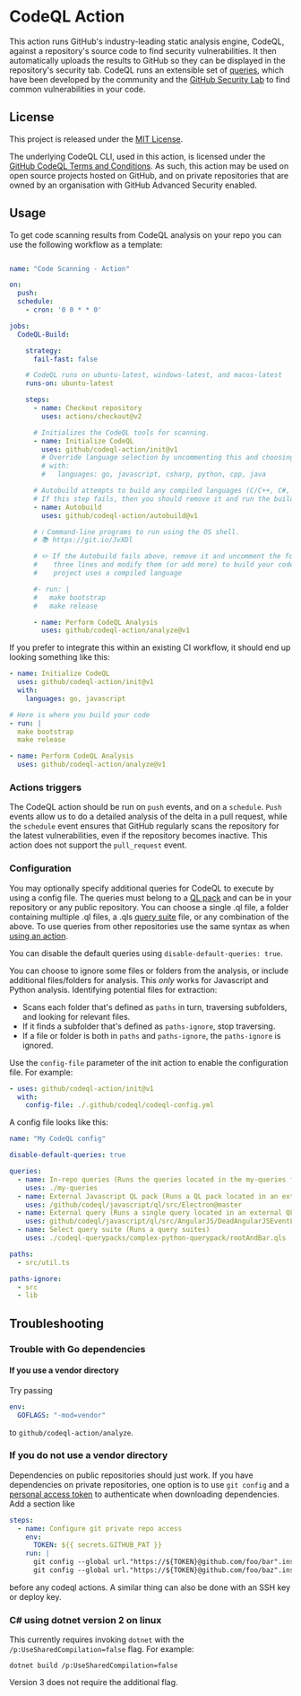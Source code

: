 # CodeQL Action

This action runs GitHub's industry-leading static analysis engine, CodeQL, against a repository's source code to find security vulnerabilities. It then automatically uploads the results to GitHub so they can be displayed in the repository's security tab. CodeQL runs an extensible set of [queries](https://github.com/semmle/ql), which have been developed by the community and the [GitHub Security Lab](https://securitylab.github.com/) to find common vulnerabilities in your code.

## License

This project is released under the [MIT License](LICENSE).

The underlying CodeQL CLI, used in this action, is licensed under the [GitHub CodeQL Terms and Conditions](https://securitylab.github.com/tools/codeql/license). As such, this action may be used on open source projects hosted on GitHub, and on  private repositories that are owned by an organisation with GitHub Advanced Security enabled.

## Usage

To get code scanning results from CodeQL analysis on your repo you can use the following workflow as a template:

```yaml

name: "Code Scanning - Action"

on:
  push:
  schedule:
    - cron: '0 0 * * 0'

jobs:
  CodeQL-Build:

    strategy:
      fail-fast: false

    # CodeQL runs on ubuntu-latest, windows-latest, and macos-latest
    runs-on: ubuntu-latest

    steps:
      - name: Checkout repository
        uses: actions/checkout@v2

      # Initializes the CodeQL tools for scanning.
      - name: Initialize CodeQL
        uses: github/codeql-action/init@v1
        # Override language selection by uncommenting this and choosing your languages
        # with:
        #   languages: go, javascript, csharp, python, cpp, java

      # Autobuild attempts to build any compiled languages (C/C++, C#, or Java).
      # If this step fails, then you should remove it and run the build manually (see below).
      - name: Autobuild
        uses: github/codeql-action/autobuild@v1

      # ℹ️ Command-line programs to run using the OS shell.
      # 📚 https://git.io/JvXDl

      # ✏️ If the Autobuild fails above, remove it and uncomment the following
      #    three lines and modify them (or add more) to build your code if your
      #    project uses a compiled language

      #- run: |
      #   make bootstrap
      #   make release

      - name: Perform CodeQL Analysis
        uses: github/codeql-action/analyze@v1
```

If you prefer to integrate this within an existing CI workflow, it should end up looking something like this:

```yaml
- name: Initialize CodeQL
  uses: github/codeql-action/init@v1
  with:
    languages: go, javascript

# Here is where you build your code
- run: |
  make bootstrap
  make release

- name: Perform CodeQL Analysis
  uses: github/codeql-action/analyze@v1
```

### Actions triggers

The CodeQL action should be run on `push` events, and on a `schedule`. `Push` events allow us to do a detailed analysis of the delta in a pull request, while the `schedule` event ensures that GitHub regularly scans the repository for the latest vulnerabilities, even if the repository becomes inactive. This action does not support the `pull_request` event.

### Configuration

You may optionally specify additional queries for CodeQL to execute by using a config file. The queries must belong to a [QL pack](https://help.semmle.com/codeql/codeql-cli/reference/qlpack-overview.html) and can be in your repository or any public repository. You can choose a single .ql file, a folder containing multiple .ql files, a .qls [query suite](https://help.semmle.com/codeql/codeql-cli/procedures/query-suites.html) file, or any combination of the above. To use queries from other repositories use the same syntax as when [using an action](https://help.github.com/en/actions/reference/workflow-syntax-for-github-actions#jobsjob_idstepsuses).

You can disable the default queries using `disable-default-queries: true`.

You can choose to ignore some files or folders from the analysis, or include additional files/folders for analysis. This *only* works for Javascript and Python analysis.
Identifying potential files for extraction:

- Scans each folder that's defined as `paths` in turn, traversing subfolders, and looking for relevant files.
- If it finds a subfolder that's defined as `paths-ignore`, stop traversing.
- If a file or folder is both in `paths` and `paths-ignore`, the `paths-ignore` is ignored.

Use the `config-file` parameter of the init action to enable the configuration file. For example:

```yaml
- uses: github/codeql-action/init@v1
  with:
    config-file: ./.github/codeql/codeql-config.yml
```

A config file looks like this:

```yaml
name: "My CodeQL config"

disable-default-queries: true

queries:
  - name: In-repo queries (Runs the queries located in the my-queries folder of the repo)
    uses: ./my-queries
  - name: External Javascript QL pack (Runs a QL pack located in an external repo)
    uses: /github/codeql/javascript/ql/src/Electron@master
  - name: External query (Runs a single query located in an external QL pack)
    uses: github/codeql/javascript/ql/src/AngularJS/DeadAngularJSEventListener.ql@master
  - name: Select query suite (Runs a query suites)
    uses: ./codeql-querypacks/complex-python-querypack/rootAndBar.qls

paths:
  - src/util.ts

paths-ignore:
  - src
  - lib
```

## Troubleshooting

### Trouble with Go dependencies

#### If you use a vendor directory

Try passing

```yaml
env:
  GOFLAGS: "-mod=vendor"
```

to `github/codeql-action/analyze`.

### If you do not use a vendor directory

Dependencies on public repositories should just work. If you have dependencies on private repositories, one option is to use `git config` and a [personal access token](https://help.github.com/en/github/authenticating-to-github/creating-a-personal-access-token-for-the-command-line) to authenticate when downloading dependencies. Add a section like

```yaml
steps:
  - name: Configure git private repo access
    env:
      TOKEN: ${{ secrets.GITHUB_PAT }}
    run: |
      git config --global url."https://${TOKEN}@github.com/foo/bar".insteadOf "https://github.com/foo/bar"
      git config --global url."https://${TOKEN}@github.com/foo/baz".insteadOf "https://github.com/foo/baz"
```

before any codeql actions. A similar thing can also be done with an SSH key or deploy key.

### C# using dotnet version 2 on linux

This currently requires invoking `dotnet` with the `/p:UseSharedCompilation=false` flag. For example:

```shell
dotnet build /p:UseSharedCompilation=false
```

Version 3 does not require the additional flag.
